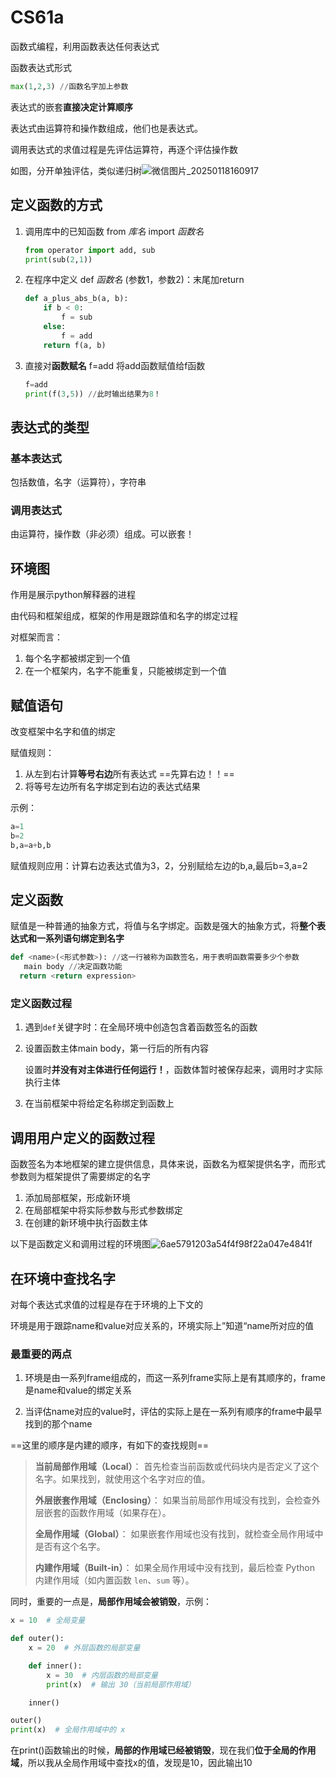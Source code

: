 # CS61a

函数式编程，利用函数表达任何表达式

函数表达式形式

```python
max(1,2,3) //函数名字加上参数
```

表达式的嵌套**直接决定计算顺序**

表达式由运算符和操作数组成，他们也是表达式。

调用表达式的求值过程是先评估运算符，再逐个评估操作数

如图，分开单独评估，类似递归树![微信图片_20250118160917](C:\Users\Oscar\Desktop\学习资料\微信图片_20250118160917.png)

## 定义函数的方式

1. 调用库中的已知函数 from *库名* import *函数名*

   ```python
   from operator import add, sub
   print(sub(2,1))
   ```
   
   


2. 在程序中定义 def  *函数名* (参数1，参数2)：末尾加return

   ```python
   def a_plus_abs_b(a, b):
       if b < 0:
           f = sub
       else:
           f = add
       return f(a, b)

3. 直接对**函数赋名** f=add 将add函数赋值给f函数

   ```python
   f=add
   print(f(3,5)) //此时输出结果为8！
   
   ```

## 表达式的类型

### 基本表达式

包括数值，名字（运算符），字符串

### 调用表达式

由运算符，操作数（非必须）组成。可以嵌套！

## 环境图

作用是展示python解释器的进程

由代码和框架组成，框架的作用是跟踪值和名字的绑定过程

对框架而言：

1. 每个名字都被绑定到一个值
2. 在一个框架内，名字不能重复，只能被绑定到一个值

## 赋值语句

改变框架中名字和值的绑定

赋值规则：

1. 从左到右计算**等号右边**所有表达式 ==先算右边！！==
2. 将等号左边所有名字绑定到右边的表达式结果

示例：

```python
a=1
b=2
b,a=a+b,b
```

赋值规则应用：计算右边表达式值为3，2，分别赋给左边的b,a,最后b=3,a=2

## 定义函数

赋值是一种普通的抽象方式，将值与名字绑定。函数是强大的抽象方式，将**整个表达式和一系列语句绑定到名字**

```python
def <name>(<形式参数>): //这一行被称为函数签名，用于表明函数需要多少个参数
   main body //决定函数功能
  return <return expression>
```

### 定义函数过程

1. 遇到`def`关键字时：在全局环境中创造包含着函数签名的函数

2. 设置函数主体main body，第一行后的所有内容

   设置时**并没有对主体进行任何运行！**，函数体暂时被保存起来，调用时才实际执行主体

3. 在当前框架中将给定名称绑定到函数上

## 调用用户定义的函数过程

函数签名为本地框架的建立提供信息，具体来说，函数名为框架提供名字，而形式参数则为框架提供了需要绑定的名字

1. 添加局部框架，形成新环境
2. 在局部框架中将实际参数与形式参数绑定
3. 在创建的新环境中执行函数主体

以下是函数定义和调用过程的环境图![6ae5791203a54f4f98f22a047e4841f](C:\Users\Oscar\Desktop\学习资料\6ae5791203a54f4f98f22a047e4841f.png)

## 在环境中查找名字

对每个表达式求值的过程是存在于环境的上下文的

环境是用于跟踪name和value对应关系的，环境实际上”知道“name所对应的值

### 最重要的两点

1. 环境是由一系列frame组成的，而这一系列frame实际上是有其顺序的，frame是name和value的绑定关系

2. 当评估name对应的value时，评估的实际上是在一系列有顺序的frame中最早找到的那个name

==这里的顺序是内建的顺序，有如下的查找规则==

> **当前局部作用域（Local）**：
> 首先检查当前函数或代码块内是否定义了这个名字。如果找到，就使用这个名字对应的值。
>
> **外层嵌套作用域（Enclosing）**：
> 如果当前局部作用域没有找到，会检查外层嵌套的函数作用域（如果存在）。
>
> **全局作用域（Global）**：
> 如果嵌套作用域也没有找到，就检查全局作用域中是否有这个名字。
>
> **内建作用域（Built-in）**：
> 如果全局作用域中没有找到，最后检查 Python 内建作用域（如内置函数 `len`、`sum` 等）。

同时，重要的一点是，**局部作用域会被销毁**，示例：

```python
x = 10  # 全局变量

def outer():
    x = 20  # 外层函数的局部变量

    def inner():
        x = 30  # 内层函数的局部变量
        print(x)  # 输出 30（当前局部作用域）

    inner()

outer()
print(x)  # 全局作用域中的 x

```

在print()函数输出的时候，**局部的作用域已经被销毁**，现在我们**位于全局的作用域**，所以我从全局作用域中查找x的值，发现是10，因此输出10
